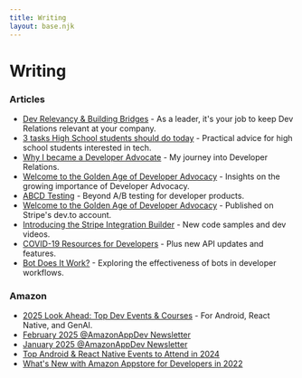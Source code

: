 ```yaml
---
title: Writing
layout: base.njk
---
```


# Writing

### Articles

* [Dev Relevancy & Building Bridges](https://blog.trag.dev/dev-relevancy-building-bridges) - As a leader, it's your job to keep Dev Relations relevant at your company.
* [3 tasks High School students should do today](https://blog.trag.dev/3-tasks-for-high-schoolers) - Practical advice for high school students interested in tech.
* [Why I became a Developer Advocate](https://blog.trag.dev/why-i-became-a-developer-advocate) - My journey into Developer Relations.
* [Welcome to the Golden Age of Developer Advocacy](https://blog.trag.dev/welcome-to-the-golden-age-of-developer-advocacy) - Insights on the growing importance of Developer Advocacy.
* [ABCD Testing](https://dev.to/trag/abcd-testing-4li3) - Beyond A/B testing for developer products.
* [Welcome to the Golden Age of Developer Advocacy](https://dev.to/stripe/welcome-to-the-golden-age-of-developer-advocacy-51fe) - Published on Stripe's dev.to account.
* [Introducing the Stripe Integration Builder](https://dev.to/stripe/introducing-the-stripe-integration-builder-new-code-samples-and-dev-videos-254d) - New code samples and dev videos.
* [COVID-19 Resources for Developers](https://dev.to/stripe/covid-19-resources-for-developers-plus-new-api-updates-and-features-2ekf) - Plus new API updates and features.
* [Bot Does It Work?](https://medium.com/@ctraganos/bot-does-it-work-ec29644ab3ca) - Exploring the effectiveness of bots in developer workflows.

### Amazon
* [2025 Look Ahead: Top Dev Events & Courses](https://dev.to/amazonappdev/2025-look-ahead-top-dev-events-courses-for-android-react-native-and-genai-4bd3) - For Android, React Native, and GenAI.
* [February 2025 @AmazonAppDev Newsletter](https://dev.to/amazonappdev/february-2025-amazonappdev-newsletter-1im0)
* [January 2025 @AmazonAppDev Newsletter](https://dev.to/amazonappdev/january-2025-amazonappdev-newsletter-2e8n)
* [Top Android & React Native Events to Attend in 2024](https://dev.to/amazonappdev/top-android-react-native-events-to-attend-in-2024-477e)
* [What's New with Amazon Appstore for Developers in 2022](https://dev.to/amazonappdev/whats-new-with-amazon-appstore-for-developers-in-2022-slides-52me)



